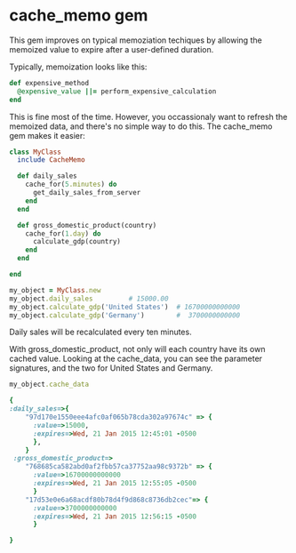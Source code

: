 # cache_memo gem

This gem improves on typical memoziation techiques by allowing the memoized value to expire after a user-defined duration.

Typically, memoization looks like this:

```ruby
def expensive_method
  @expensive_value ||= perform_expensive_calculation
end
```

This is fine most of the time.  However, you occassionaly want to refresh the memoized data, and there's no simple way to do this.  The cache_memo gem makes it easier:

```ruby
class MyClass
  include CacheMemo

  def daily_sales
    cache_for(5.minutes) do
      get_daily_sales_from_server
    end
  end

  def gross_domestic_product(country)
    cache_for(1.day) do
      calculate_gdp(country)
    end
  end

end

```


```ruby
my_object = MyClass.new
my_object.daily_sales         # 15000.00
my_object.calculate_gdp('United States')  # 16700000000000
my_object.calculate_gdp('Germany')        #  3700000000000

```
Daily sales will be recalculated every ten minutes.

With gross_domestic_product, not only will each country have its own
cached value.  Looking at the cache_data, you can see the parameter
signatures, and the two for United States and Germany.

```ruby
my_object.cache_data

{
:daily_sales=>{
    "97d170e1550eee4afc0af065b78cda302a97674c" => {
      :value=>15000,
      :expires=>Wed, 21 Jan 2015 12:45:01 -0500
      },
    }
 :gross_domestic_product=>
    "768685ca582abd0af2fbb57ca37752aa98c9372b" => {
      :value=>16700000000000
      :expires=>Wed, 21 Jan 2015 12:55:05 -0500
      }
    "17d53e0e6a68acdf80b78d4f9d868c8736db2cec"=> {
      :value=>3700000000000
      :expires=>Wed, 21 Jan 2015 12:56:15 -0500
      }

}
```

